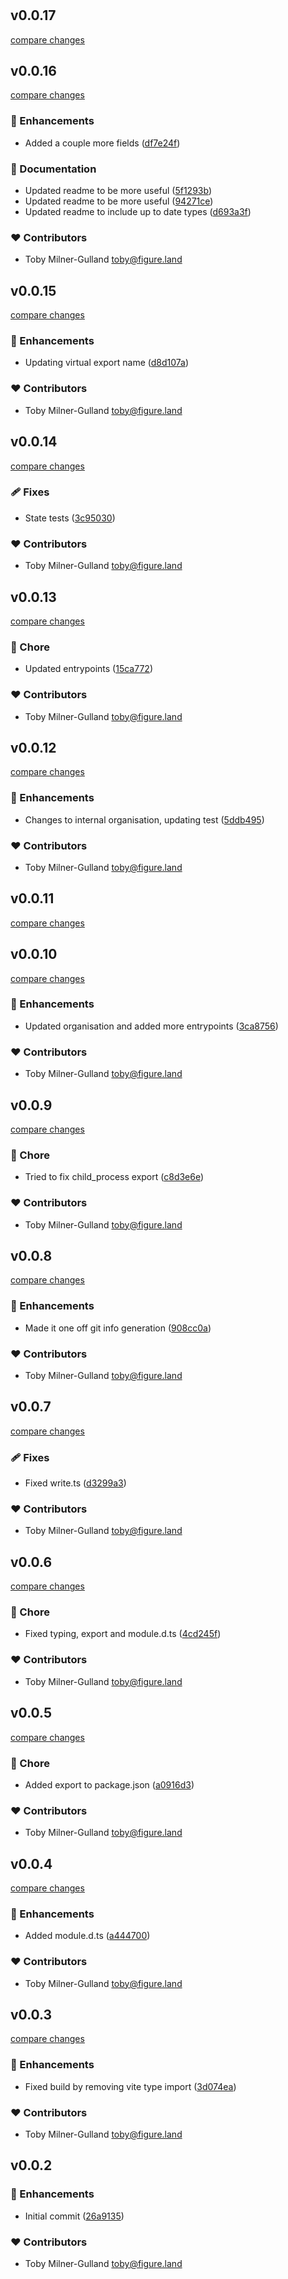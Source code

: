 #
## v0.0.17

[compare changes](https://github.com/figureland/git/compare/v0.0.16...v0.0.17)

## v0.0.16

[compare changes](https://github.com/figureland/git/compare/v0.0.15...v0.0.16)

### 🚀 Enhancements

- Added a couple more fields ([df7e24f](https://github.com/figureland/git/commit/df7e24f))

### 📖 Documentation

- Updated readme to be more useful ([5f1293b](https://github.com/figureland/git/commit/5f1293b))
- Updated readme to be more useful ([94271ce](https://github.com/figureland/git/commit/94271ce))
- Updated readme to include up to date types ([d693a3f](https://github.com/figureland/git/commit/d693a3f))

### ❤️ Contributors

- Toby Milner-Gulland <toby@figure.land>

## v0.0.15

[compare changes](https://github.com/figureland/git/compare/v0.0.14...v0.0.15)

### 🚀 Enhancements

- Updating virtual export name ([d8d107a](https://github.com/figureland/git/commit/d8d107a))

### ❤️ Contributors

- Toby Milner-Gulland <toby@figure.land>

## v0.0.14

[compare changes](https://github.com/figureland/git/compare/v0.0.13...v0.0.14)

### 🩹 Fixes

- State tests ([3c95030](https://github.com/figureland/git/commit/3c95030))

### ❤️ Contributors

- Toby Milner-Gulland <toby@figure.land>

## v0.0.13

[compare changes](https://github.com/figureland/git/compare/v0.0.12...v0.0.13)

### 🏡 Chore

- Updated entrypoints ([15ca772](https://github.com/figureland/git/commit/15ca772))

### ❤️ Contributors

- Toby Milner-Gulland <toby@figure.land>

## v0.0.12

[compare changes](https://github.com/figureland/git/compare/v0.0.11...v0.0.12)

### 🚀 Enhancements

- Changes to internal organisation, updating test ([5ddb495](https://github.com/figureland/git/commit/5ddb495))

### ❤️ Contributors

- Toby Milner-Gulland <toby@figure.land>

## v0.0.11

[compare changes](https://github.com/figureland/git/compare/v0.0.10...v0.0.11)

## v0.0.10

[compare changes](https://github.com/figureland/git/compare/v0.0.9...v0.0.10)

### 🚀 Enhancements

- Updated organisation and added more entrypoints ([3ca8756](https://github.com/figureland/git/commit/3ca8756))

### ❤️ Contributors

- Toby Milner-Gulland <toby@figure.land>

## v0.0.9

[compare changes](https://github.com/figureland/git/compare/v0.0.8...v0.0.9)

### 🏡 Chore

- Tried to fix child_process export ([c8d3e6e](https://github.com/figureland/git/commit/c8d3e6e))

### ❤️ Contributors

- Toby Milner-Gulland <toby@figure.land>

## v0.0.8

[compare changes](https://github.com/figureland/git/compare/v0.0.7...v0.0.8)

### 🚀 Enhancements

- Made it one off git info generation ([908cc0a](https://github.com/figureland/git/commit/908cc0a))

### ❤️ Contributors

- Toby Milner-Gulland <toby@figure.land>

## v0.0.7

[compare changes](https://github.com/figureland/git/compare/v0.0.6...v0.0.7)

### 🩹 Fixes

- Fixed write.ts ([d3299a3](https://github.com/figureland/git/commit/d3299a3))

### ❤️ Contributors

- Toby Milner-Gulland <toby@figure.land>

## v0.0.6

[compare changes](https://github.com/figureland/git/compare/v0.0.5...v0.0.6)

### 🏡 Chore

- Fixed typing, export and module.d.ts ([4cd245f](https://github.com/figureland/git/commit/4cd245f))

### ❤️ Contributors

- Toby Milner-Gulland <toby@figure.land>

## v0.0.5

[compare changes](https://github.com/figureland/git/compare/v0.0.4...v0.0.5)

### 🏡 Chore

- Added export to package.json ([a0916d3](https://github.com/figureland/git/commit/a0916d3))

### ❤️ Contributors

- Toby Milner-Gulland <toby@figure.land>

## v0.0.4

[compare changes](https://github.com/figureland/git/compare/v0.0.3...v0.0.4)

### 🚀 Enhancements

- Added module.d.ts ([a444700](https://github.com/figureland/git/commit/a444700))

### ❤️ Contributors

- Toby Milner-Gulland <toby@figure.land>

## v0.0.3

[compare changes](https://github.com/figureland/git/compare/v0.0.2...v0.0.3)

### 🚀 Enhancements

- Fixed build by removing vite type import ([3d074ea](https://github.com/figureland/git/commit/3d074ea))

### ❤️ Contributors

- Toby Milner-Gulland <toby@figure.land>

## v0.0.2


### 🚀 Enhancements

- Initial commit ([26a9135](https://github.com/figureland/git/commit/26a9135))

### ❤️ Contributors

- Toby Milner-Gulland <toby@figure.land>

